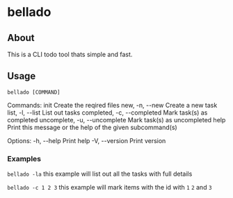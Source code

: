 # bellado

## About
This is a CLI todo tool thats simple and fast.

## Usage
`bellado [COMMAND]`

Commands:
  init                          Create the reqired files
  new, -n, --new                Create a new task
  list, -l, --list              List out tasks
  completed, -c, --completed    Mark task(s) as completed
  uncomplete, -u, --uncomplete  Mark task(s) as uncompleted
  help                          Print this message or the help of the given subcommand(s)

Options:
  -h, --help     Print help
  -V, --version  Print version

### Examples

`bellado -la` this example will list out all the tasks with full details

`bellado -c 1 2 3` this example will mark items with the id with `1` `2` and `3`

